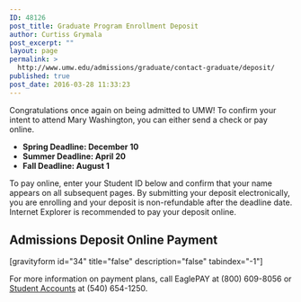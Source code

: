 ```yaml
---
ID: 48126
post_title: Graduate Program Enrollment Deposit
author: Curtiss Grymala
post_excerpt: ""
layout: page
permalink: >
  http://www.umw.edu/admissions/graduate/contact-graduate/deposit/
published: true
post_date: 2016-03-28 11:33:23
---
```

Congratulations once again on being admitted to UMW! To confirm your intent to attend Mary Washington, you can either send a check or pay online.
<ul>
 	<li><strong>Spring Deadline: December 10</strong></li>
 	<li><strong>Summer Deadline: April 20</strong></li>
 	<li><strong>Fall Deadline: August 1</strong></li>
</ul>
To pay online, enter your Student ID below and confirm that your name appears on all subsequent pages. By submitting your deposit electronically, you are enrolling and your deposit is non-refundable after the deadline date. Internet Explorer is recommended to pay your deposit online.
<h2>Admissions Deposit Online Payment</h2>
[gravityform id="34" title="false" description="false" tabindex="-1"]

For more information on payment plans, call EaglePAY at (800) 609-8056 or <a href="http://www.umw.edu/directory/department/administration/finance/student-accounts/">Student Accounts</a> at (540) 654-1250.